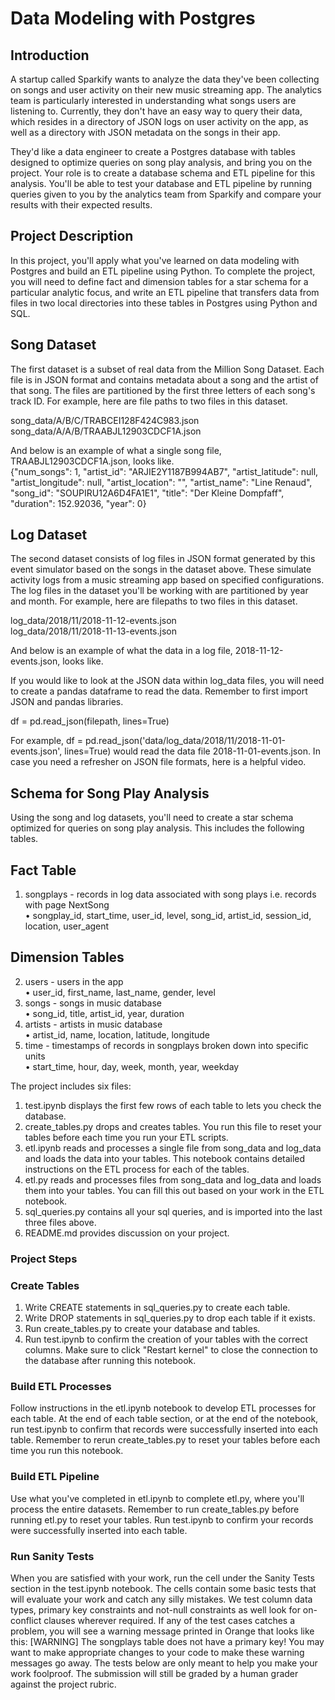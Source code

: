 # Data Modeling with Postgres
## Introduction

<p>A startup called Sparkify wants to analyze the data they've been collecting on songs and user activity on their new music streaming app. The analytics team is particularly interested in understanding what songs users are listening to. Currently, they don't have an easy way to query their data, which resides in a directory of JSON logs on user activity on the app, as well as a directory with JSON metadata on the songs in their app.</p>

<p>They'd like a data engineer to create a Postgres database with tables designed to optimize queries on song play analysis, and bring you on the project. Your role is to create a database schema and ETL pipeline for this analysis. You'll be able to test your database and ETL pipeline by running queries given to you by the analytics team from Sparkify and compare your results with their expected results.</p>

## Project Description
<p>In this project, you'll apply what you've learned on data modeling with Postgres and build an ETL pipeline using Python. To complete the project, you will need to define fact and dimension tables for a star schema for a particular analytic focus, and write an ETL pipeline that transfers data from files in two local directories into these tables in Postgres using Python and SQL.</p>


## Song Dataset
<p>The first dataset is a subset of real data from the Million Song Dataset. Each file is in JSON format and contains metadata about a song and the artist of that song. The files are partitioned by the first three letters of each song's track ID. For example, here are file paths to two files in this dataset.</p>

song_data/A/B/C/TRABCEI128F424C983.json<br>
song_data/A/A/B/TRAABJL12903CDCF1A.json<br>

<p>And below is an example of what a single song file, TRAABJL12903CDCF1A.json, looks like.<br>
{"num_songs": 1, "artist_id": "ARJIE2Y1187B994AB7", "artist_latitude": null, "artist_longitude": null, "artist_location": "", "artist_name": "Line Renaud", "song_id": "SOUPIRU12A6D4FA1E1", "title": "Der Kleine Dompfaff", "duration": 152.92036, "year": 0}</p>

## Log Dataset

<p>The second dataset consists of log files in JSON format generated by this event simulator based on the songs in the dataset above. These simulate activity logs from a music streaming app based on specified configurations.
The log files in the dataset you'll be working with are partitioned by year and month. For example, here are filepaths to two files in this dataset.</p>

log_data/2018/11/2018-11-12-events.json<br>
log_data/2018/11/2018-11-13-events.json<br>

And below is an example of what the data in a log file, 2018-11-12-events.json, looks like.
 
<p>If you would like to look at the JSON data within log_data files, you will need to create a pandas dataframe to read the data. Remember to first import JSON and pandas libraries.
 
df = pd.read_json(filepath, lines=True)
 
For example, df = pd.read_json('data/log_data/2018/11/2018-11-01-events.json', lines=True) would read the data file 2018-11-01-events.json.
In case you need a refresher on JSON file formats, here is a helpful video.
 

## Schema for Song Play Analysis
 
Using the song and log datasets, you'll need to create a star schema optimized for queries on song play analysis. This includes the following tables.
 
## Fact Table
1.	songplays - records in log data associated with song plays i.e. records with page NextSong<br>
•	songplay_id, start_time, user_id, level, song_id, artist_id, session_id, location, user_agent<br>
## Dimension Tables
2.	users - users in the app<br>
•	user_id, first_name, last_name, gender, level<br>
3.	songs - songs in music database<br>
•	song_id, title, artist_id, year, duration<br>
4.	artists - artists in music database<br>
•	artist_id, name, location, latitude, longitude<br>
5.	time - timestamps of records in songplays broken down into specific units<br>
•	start_time, hour, day, week, month, year, weekday<br>
 
 
The project includes six files:<br>
1.	test.ipynb displays the first few rows of each table to lets you check the database.<br>
2.	create_tables.py drops and creates  tables. You run this file to reset your tables before each time you run your ETL scripts.<br>
3.	etl.ipynb reads and processes a single file from song_data and log_data and loads the data into your tables. This notebook contains detailed instructions on the ETL process for each of the tables.<br>
4.	etl.py reads and processes files from song_data and log_data and loads them into your tables. You can fill this out based on your work in the ETL notebook.<br>
5.	sql_queries.py contains all your sql queries, and is imported into the last three files above.<br>
6.	README.md provides discussion on your project.<br>

### Project Steps
### Create Tables
1.	Write CREATE statements in sql_queries.py to create each table.<br>
2.	Write DROP statements in sql_queries.py to drop each table if it exists.<br>
3.	Run create_tables.py to create your database and tables.<br>
4.	Run test.ipynb to confirm the creation of your tables with the correct columns. Make sure to click "Restart kernel" to close the connection to the database after running this notebook.<br>
 
### Build ETL Processes
<p>Follow instructions in the etl.ipynb notebook to develop ETL processes for each table. At the end of each table section, or at the end of the notebook, run test.ipynb to confirm that records were successfully inserted into each table. Remember to rerun create_tables.py to reset your tables before each time you run this notebook.</p>

 ### Build ETL Pipeline
<p>Use what you've completed in etl.ipynb to complete etl.py, where you'll process the entire datasets. Remember to run create_tables.py before running etl.py to reset your tables. Run test.ipynb to confirm your records were successfully inserted into each table.</p>

### Run Sanity Tests
<p>When you are satisfied with your work, run the cell under the Sanity Tests section in the test.ipynb notebook. The cells contain some basic tests that will evaluate your work and catch any silly mistakes. We test column data types, primary key constraints and not-null constraints as well look for on-conflict clauses wherever required. If any of the test cases catches a problem, you will see a warning message printed in Orange that looks like this:
[WARNING] The songplays table does not have a primary key!
You may want to make appropriate changes to your code to make these warning messages go away. The tests below are only meant to help you make your work foolproof. The submission will still be graded by a human grader against the project rubric. </p>


